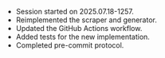 - Session started on 2025.07.18-1257.
- Reimplemented the scraper and generator.
- Updated the GitHub Actions workflow.
- Added tests for the new implementation.
- Completed pre-commit protocol.
